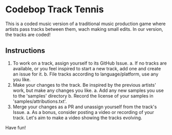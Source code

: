 # Codebop Track Tennis

This is a coded music version of a traditional music production game where artists pass tracks between them, wach making small edits. In our version, the tracks are coded!

## Instructions

1. To work on a track, assign yourself to its GitHub Issue.
  a. If no tracks are available, or you feel inspired to start a new track, add one and create an issue for it.
  b. File tracks according to language/platform, use any you like.
2. Make your changes to the track. Be inspired by the previous artists' work, but make any changes you like.
  a. Add any new samples you use to the 'samples' directory
  b. Record the license of your samples in 'samples/attributions.txt'.
3. Merge your changes as a PR and unassign yourself from the track's Issue.
  a. As a bonus, consider posting a video or recording of your track. Let's aim to make a video showing the tracks evolving.

Have fun!
